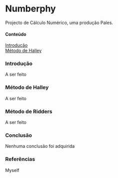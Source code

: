 # Numberphy
Projecto de Cálculo Numérico, uma produção Pales.

#### Conteúdo
[Introdução](https://github.com/DefinitelyNotACactus/Numberphy#introducao)<br>
[Método de Halley](https://github.com/DefinitelyNotACactus/Numberphy#metodo-de-halley)

### Introdução
A ser feito

### Método de Halley
A ser feito

### Método de Ridders
A ser feito

### Conclusão
Nenhuma conclusão foi adquirida

### Referências
Myself
  
